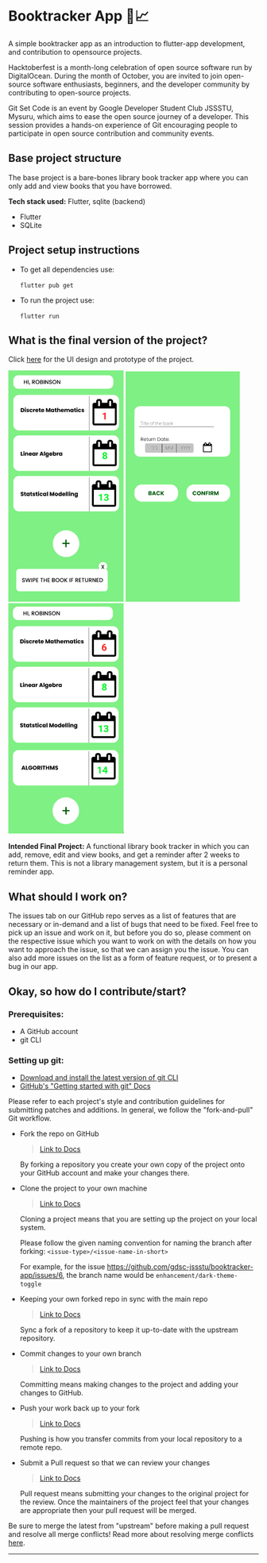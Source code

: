 # Booktracker App 📒📈
A simple booktracker app as an introduction to flutter-app development, and contribution to opensource projects.
 
Hacktoberfest is a month-long celebration of open source software run by DigitalOcean. During the month of October, you are invited to join open-source software enthusiasts, beginners, and the developer community by contributing to open-source projects.
 
Git Set Code is an event by Google Developer Student Club JSSSTU, Mysuru, which aims to ease the open source journey of a developer. 
This session provides a hands-on experience of Git encouraging people to participate in open source contribution and community events.
 
## Base project structure
The base project is a bare-bones library book tracker app where you can only add and view books that you have borrowed. 
 
**Tech stack used:** Flutter, sqlite (backend)
- Flutter
- SQLite
 
## Project setup instructions
- To get all dependencies use:
 
  `flutter pub get`
 
- To run the project use:
 
  `flutter run`
 
## What is the final version of the project?
Click [here](https://www.figma.com/file/XyMvKlsBUw1lPUn4ZVcxdd/BOOK-TRACKER?node-id=0%3A1) for the UI design and prototype of the project.
 
![Booktracker landing page](readme_images/booktracker1.PNG)
![Book adding page](readme_images/booktracker2.PNG)
![Booktracker updated landing page](readme_images/booktracker3.PNG)
 
**Intended Final Project:** A functional library book tracker in which you can add, remove, edit and view books, and get a reminder after 2 weeks to return them. This is not a library management system, but it is a personal reminder app.
 
## What should I work on?
The issues tab on our GitHub repo serves as a list of features that are necessary or in-demand and a list of bugs that need to be fixed. Feel free to pick up an issue and work on it, but before you do so, please comment on the respective issue which you want to work on with the details on how you want to approach the issue, so that we can assign you the issue. You can also add more issues on the list as a form of feature request, or to present a bug in our app.
 
## Okay, so how do I contribute/start?
### Prerequisites:
- A GitHub account
- git CLI
 
### Setting up git:
- [Download and install the latest version of git CLI](https://git-scm.com/downloads)
- [GitHub's "Getting started with git" Docs](https://docs.github.com/en/get-started/getting-started-with-git)
 
Please refer to each project's style and contribution guidelines for submitting patches and additions. In general, we follow the "fork-and-pull" Git workflow.
 
- Fork the repo on GitHub
  > [Link to Docs](https://docs.github.com/en/get-started/quickstart/fork-a-repo#step-2-create-a-local-clone-of-your-fork)
 
  By forking a repository you create your own copy of the project onto your GitHub account and make your changes there.
  
- Clone the project to your own machine
  > [Link to Docs](https://docs.github.com/en/get-started/quickstart/fork-a-repo#cloning-your-forked-repository)
 
  Cloning a project means that you are setting up the project on your local system.
  
  Please follow the given naming convention for naming the branch after forking: `<issue-type>/<issue-name-in-short>`
  
  For example, for the issue https://github.com/gdsc-jssstu/booktracker-app/issues/6, the branch name would be `enhancement/dark-theme-toggle`
 
- Keeping your own forked repo in sync with the main repo
  > [Link to Docs](https://docs.github.com/en/github/collaborating-with-pull-requests/working-with-forks/syncing-a-fork)
 
  Sync a fork of a repository to keep it up-to-date with the upstream repository.
 
- Commit changes to your own branch
  > [Link to Docs](https://www.atlassian.com/git/tutorials/saving-changes/git-commit)
 
  Committing means making changes to the project and adding your changes to GitHub.
 
- Push your work back up to your fork
  > [Link to Docs](https://www.atlassian.com/git/tutorials/syncing/git-push)
  
  Pushing is how you transfer commits from your local repository to a remote repo.
 
- Submit a Pull request so that we can review your changes
  > [Link to Docs](https://docs.github.com/en/github/collaborating-with-pull-requests/proposing-changes-to-your-work-with-pull-requests/about-pull-requests)
 
  Pull request means submitting your changes to the original project for the review. Once the maintainers of the project feel that your changes are appropriate then your pull request will be merged.
 
 
Be sure to merge the latest from "upstream" before making a pull request and resolve all merge conflicts! Read more about resolving merge conflicts [here](https://docs.github.com/en/github/collaborating-with-pull-requests/addressing-merge-conflicts).
 
---
